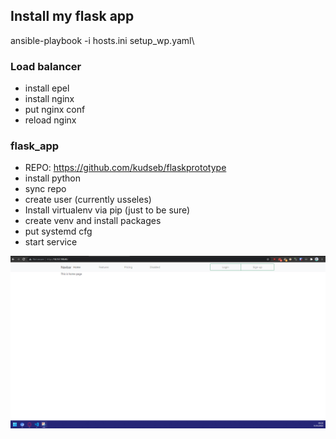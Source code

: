 ## Install my flask app
ansible-playbook -i hosts.ini setup_wp.yaml\

### Load balancer
- install epel
- install nginx
- put nginx conf
- reload nginx

### flask_app
- REPO: https://github.com/kudseb/flaskprototype
- install python
- sync repo
- create user (currently usseles)
- Install virtualenv via pip (just to be sure)
- create venv and install packages
- put systemd cfg
- start service

![alt text](https://github.com/kudseb/ansibleflaski/blob/main/Screenshot%202022-01-11%20093311.png?raw=true)
